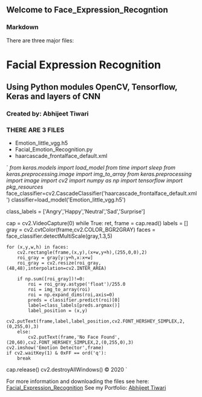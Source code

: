 ## Welcome to Face_Expression_Recogntion


### Markdown


There are three major files:

# Facial Expression Recognition
## Using Python modules OpenCV, Tensorflow, Keras and layers of CNN
### Created by: Abhijeet Tiwari

### THERE ARE 3 FILES
- Emotion_little_vgg.h5
- Facial_Emotion_Recognition.py
- haarcascade_frontalface_default.xml

`
_from keras.models import load_model
from time import sleep
from keras.preprocessing.image import img_to_array
from keras.preprocessing import image
import cv2
import numpy as np
import tensorflow
import pkg_resources_
face_classifier=cv2.CascadeClassifier('haarcascade_frontalface_default.xml')
classifier=load_model('Emotion_little_vgg.h5')

class_labels = ['Angry','Happy','Neutral','Sad','Surprise']

cap = cv2.VideoCapture(0)
while True:
    ret, frame = cap.read()
    labels = []
    gray = cv2.cvtColor(frame,cv2.COLOR_BGR2GRAY)
    faces = face_classifier.detectMultiScale(gray,1.3,5)

    for (x,y,w,h) in faces:
        cv2.rectangle(frame,(x,y),(x+w,y+h),(255,0,0),2)
        roi_gray = gray[y:y+h,x:x+w]
        roi_gray = cv2.resize(roi_gray,(48,48),interpolation=cv2.INTER_AREA)

        if np.sum([roi_gray])!=0:
            roi = roi_gray.astype('float')/255.0
            roi = img_to_array(roi)
            roi = np.expand_dims(roi,axis=0)
            preds = classifier.predict(roi)[0]
            label=class_labels[preds.argmax()]
            label_position = (x,y)
            cv2.putText(frame,label,label_position,cv2.FONT_HERSHEY_SIMPLEX,2,(0,255,0),3)
        else:
            cv2.putText(frame,'No Face Found',(20,60),cv2.FONT_HERSHEY_SIMPLEX,2,(0,255,0),3)
    cv2.imshow('Emotion Detector',frame)
    if cv2.waitKey(1) & 0xFF == ord('q'):
        break

cap.release()
cv2.destroyAllWindows()
© 2020
`

For more information and downloading the files see here: [Facial_Expression_Recognition](https://github.com/abhijeettiwari2717/face_expression_recognition)
See my Portfolio: [Abhijeet Tiwari](https://bit.ly/abhijeettiwari)
